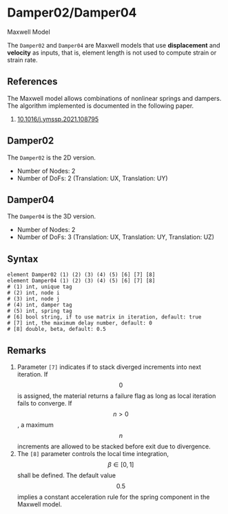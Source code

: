 # Damper02/Damper04

Maxwell Model

The `Damper02` and `Damper04` are Maxwell models that use **displacement** and **velocity** as inputs, that is, 
element length is not used to compute strain or strain rate.

## References

The Maxwell model allows combinations of nonlinear springs and dampers. The algorithm implemented is documented in the
following paper.

1. [10.1016/j.ymssp.2021.108795](https://doi.org/10.1016/j.ymssp.2021.108795)

## Damper02

The `Damper02` is the 2D version.

* Number of Nodes: 2
* Number of DoFs: 2 (Translation: UX, Translation: UY)

## Damper04

The `Damper04` is the 3D version.

* Number of Nodes: 2
* Number of DoFs: 3 (Translation: UX, Translation: UY, Translation: UZ)

## Syntax

```
element Damper02 (1) (2) (3) (4) (5) [6] [7] [8]
element Damper04 (1) (2) (3) (4) (5) [6] [7] [8]
# (1) int, unique tag
# (2) int, node i
# (3) int, node j
# (4) int, damper tag
# (5) int, spring tag
# [6] bool string, if to use matrix in iteration, default: true
# [7] int, the maximum delay number, default: 0
# [8] double, beta, default: 0.5
```

## Remarks

1. Parameter `[7]` indicates if to stack diverged increments into next iteration. If $$0$$ is assigned, the material
   returns a failure flag as long as local iteration fails to converge. If $$n>0$$, a maximum $$n$$ increments are
   allowed to be stacked before exit due to divergence.
2. The `[8]` parameter controls the local time integration, $$\beta\in[0,1]$$ shall be defined. The default value
   $$0.5$$ implies a constant acceleration rule for the spring component in the Maxwell model.
